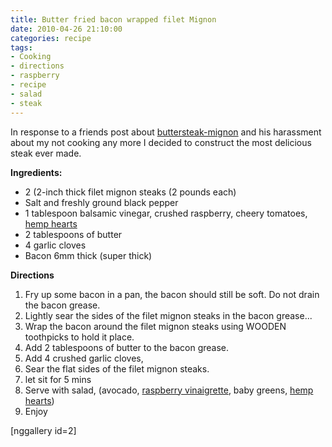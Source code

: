 ```yaml
---
title: Butter fried bacon wrapped filet Mignon
date: 2010-04-26 21:10:00
categories: recipe
tags: 
- Cooking 
- directions 
- raspberry 
- recipe 
- salad 
- steak
---
```

In response to a friends post about <a href="http://www.criticaloddness.com/blog/buttersteak-mignon/">buttersteak-mignon</a> and his harassment about my not cooking any more I decided to construct the most delicious steak ever made.

<strong>Ingredients:</strong>
<ul>
	<li>2 (2-inch thick filet mignon steaks (2 pounds each)</li>
	<li>Salt and freshly ground black pepper</li>
	<li>1 tablespoon balsamic vinegar, crushed raspberry, cheery tomatoes, <a href="http://www.healing-source.com/about_HempHearts_b.htm">hemp hearts</a></li>
	<li>2 tablespoons of butter</li>
	<li>4 garlic cloves</li>
	<li>Bacon 6mm thick (super thick)</li>
</ul>
<strong>Directions </strong>
<ol>
	<li>Fry up some bacon in a pan, the bacon should still be soft. Do not drain the bacon grease.</li>
	<li>Lightly sear the sides of the filet mignon steaks in the bacon grease...</li>
	<li>Wrap the bacon around the filet mignon steaks using WOODEN toothpicks to hold it place.</li>
	<li>Add 2 tablespoons of butter to the bacon grease.</li>
	<li>Add 4 crushed garlic cloves,</li>
	<li>Sear the flat sides of the filet mignon steaks.</li>
	<li>let sit for 5 mins</li>
	<li>Serve with salad, (avocado, <a href="http://www.cooks.com/rec/view/0,1915,149162-245201,00.html">raspberry vinaigrette</a>, baby greens, <a href="http://www.healing-source.com/about_HempHearts_b.htm">hemp hearts</a>)</li>
	<li>Enjoy</li>
</ol>
[nggallery id=2]
